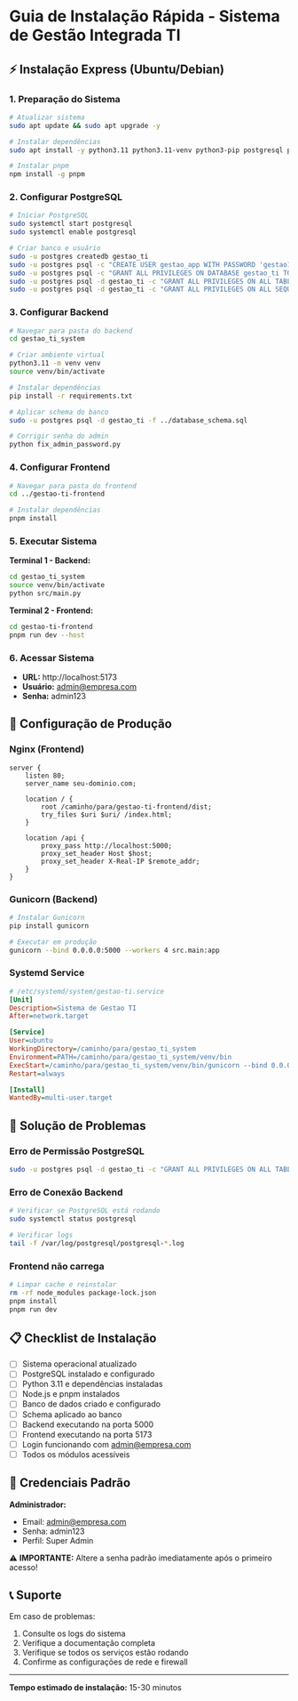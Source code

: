 # Guia de Instalação Rápida - Sistema de Gestão Integrada TI

## ⚡ Instalação Express (Ubuntu/Debian)

### 1. Preparação do Sistema
```bash
# Atualizar sistema
sudo apt update && sudo apt upgrade -y

# Instalar dependências
sudo apt install -y python3.11 python3.11-venv python3-pip postgresql postgresql-contrib nodejs npm git curl

# Instalar pnpm
npm install -g pnpm
```

### 2. Configurar PostgreSQL
```bash
# Iniciar PostgreSQL
sudo systemctl start postgresql
sudo systemctl enable postgresql

# Criar banco e usuário
sudo -u postgres createdb gestao_ti
sudo -u postgres psql -c "CREATE USER gestao_app WITH PASSWORD 'gestao123';"
sudo -u postgres psql -c "GRANT ALL PRIVILEGES ON DATABASE gestao_ti TO gestao_app;"
sudo -u postgres psql -d gestao_ti -c "GRANT ALL PRIVILEGES ON ALL TABLES IN SCHEMA public TO gestao_app;"
sudo -u postgres psql -d gestao_ti -c "GRANT ALL PRIVILEGES ON ALL SEQUENCES IN SCHEMA public TO gestao_app;"
```

### 3. Configurar Backend
```bash
# Navegar para pasta do backend
cd gestao_ti_system

# Criar ambiente virtual
python3.11 -m venv venv
source venv/bin/activate

# Instalar dependências
pip install -r requirements.txt

# Aplicar schema do banco
sudo -u postgres psql -d gestao_ti -f ../database_schema.sql

# Corrigir senha do admin
python fix_admin_password.py
```

### 4. Configurar Frontend
```bash
# Navegar para pasta do frontend
cd ../gestao-ti-frontend

# Instalar dependências
pnpm install
```

### 5. Executar Sistema

**Terminal 1 - Backend:**
```bash
cd gestao_ti_system
source venv/bin/activate
python src/main.py
```

**Terminal 2 - Frontend:**
```bash
cd gestao-ti-frontend
pnpm run dev --host
```

### 6. Acessar Sistema

- **URL:** http://localhost:5173
- **Usuário:** admin@empresa.com
- **Senha:** admin123

## 🔧 Configuração de Produção

### Nginx (Frontend)
```nginx
server {
    listen 80;
    server_name seu-dominio.com;
    
    location / {
        root /caminho/para/gestao-ti-frontend/dist;
        try_files $uri $uri/ /index.html;
    }
    
    location /api {
        proxy_pass http://localhost:5000;
        proxy_set_header Host $host;
        proxy_set_header X-Real-IP $remote_addr;
    }
}
```

### Gunicorn (Backend)
```bash
# Instalar Gunicorn
pip install gunicorn

# Executar em produção
gunicorn --bind 0.0.0.0:5000 --workers 4 src.main:app
```

### Systemd Service
```ini
# /etc/systemd/system/gestao-ti.service
[Unit]
Description=Sistema de Gestao TI
After=network.target

[Service]
User=ubuntu
WorkingDirectory=/caminho/para/gestao_ti_system
Environment=PATH=/caminho/para/gestao_ti_system/venv/bin
ExecStart=/caminho/para/gestao_ti_system/venv/bin/gunicorn --bind 0.0.0.0:5000 --workers 4 src.main:app
Restart=always

[Install]
WantedBy=multi-user.target
```

## 🚨 Solução de Problemas

### Erro de Permissão PostgreSQL
```bash
sudo -u postgres psql -d gestao_ti -c "GRANT ALL PRIVILEGES ON ALL TABLES IN SCHEMA public TO gestao_app;"
```

### Erro de Conexão Backend
```bash
# Verificar se PostgreSQL está rodando
sudo systemctl status postgresql

# Verificar logs
tail -f /var/log/postgresql/postgresql-*.log
```

### Frontend não carrega
```bash
# Limpar cache e reinstalar
rm -rf node_modules package-lock.json
pnpm install
pnpm run dev
```

## 📋 Checklist de Instalação

- [ ] Sistema operacional atualizado
- [ ] PostgreSQL instalado e configurado
- [ ] Python 3.11 e dependências instaladas
- [ ] Node.js e pnpm instalados
- [ ] Banco de dados criado e configurado
- [ ] Schema aplicado ao banco
- [ ] Backend executando na porta 5000
- [ ] Frontend executando na porta 5173
- [ ] Login funcionando com admin@empresa.com
- [ ] Todos os módulos acessíveis

## 🔐 Credenciais Padrão

**Administrador:**
- Email: admin@empresa.com
- Senha: admin123
- Perfil: Super Admin

⚠️ **IMPORTANTE:** Altere a senha padrão imediatamente após o primeiro acesso!

## 📞 Suporte

Em caso de problemas:
1. Consulte os logs do sistema
2. Verifique a documentação completa
3. Verifique se todos os serviços estão rodando
4. Confirme as configurações de rede e firewall

---
**Tempo estimado de instalação:** 15-30 minutos

